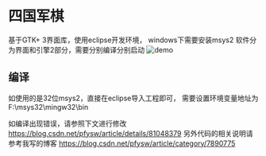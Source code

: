 # 四国军棋
基于GTK+ 3界面库，使用eclipse开发环境，
windows下需要安装msys2
软件分为界面和引擎2部分，需要分别编译分别启动
![demo](https://github.com/pfysw/JunQi/raw/master/GUI/res/demo.png)
## 编译
如使用的是32位msys2，直接在eclipse导入工程即可，
需要设置环境变量地址为F:\msys32\mingw32\bin

如编译出现错误，请参照下文进行修改
https://blog.csdn.net/pfysw/article/details/81048379
另外代码的相关说明请参考我写的博客
https://blog.csdn.net/pfysw/article/category/7890775